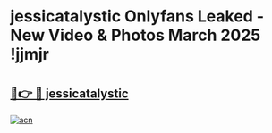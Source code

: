 # jessicatalystic Onlyfans Leaked - New Video & Photos March 2025 !jjmjr

# <h2><a href="https://zoow9p.iuczelnia.edu.pl?title=jessicatalystic&ref=jjmjr">🔗👉 🔴 jessicatalystic</a></h2>

[![acn](https://github.com/user-attachments/assets/0f9c940e-d8b0-45ae-aac7-cd30a18b3e1c)](https://zoow9p.iuczelnia.edu.pl?title=jessicatalystic&ref=jjmjr)

